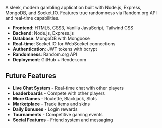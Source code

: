A sleek, modern gambling application built with Node.js, Express, MongoDB, and Socket.IO. Features true randomness via Random.org API and real-time capabilities.

* **Frontend**: HTML5, CSS3, Vanilla JavaScript, Tailwind CSS
* **Backend**: Node.js, Express.js
* **Database**: MongoDB with Mongoose
* **Real-time**: Socket.IO for WebSocket connections
* **Authentication**: JWT tokens with bcrypt
* **Randomness**: Random.org API
* **Deployment**: GitHub + Render.com

## Future Features

* **Live Chat System** - Real-time chat with other players
* **Leaderboards** - Compete with other players
* **More Games** - Roulette, Blackjack, Slots
* **Marketplace** - Trade items and skins
* **Daily Bonuses** - Login rewards
* **Tournaments** - Competitive gaming events
* **Social Features** - Friend system and messaging
